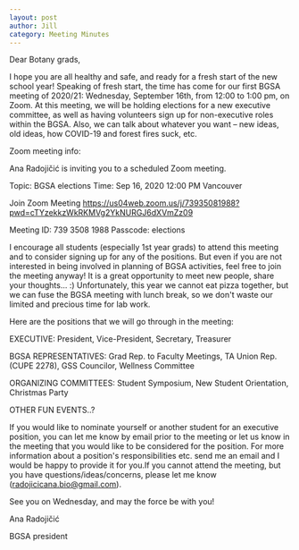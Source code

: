```yaml
---
layout: post
author: Jill
category: Meeting Minutes
---
```

Dear Botany grads,

I hope you are all healthy and safe, and ready for a fresh start of the new school year! Speaking of fresh start, the time has come for our first BGSA meeting of 2020/21: Wednesday, September 16th, from 12:00 to 1:00 pm, on Zoom. At this meeting, we will be holding elections for a new executive committee, as well as having volunteers sign up for non-executive roles within the BGSA. Also, we can talk about whatever you want – new ideas, old ideas, how COVID-19 and forest fires suck, etc. 

Zoom meeting info: 

Ana Radojičić is inviting you to a scheduled Zoom meeting.

Topic: BGSA elections
Time: Sep 16, 2020 12:00 PM Vancouver

Join Zoom Meeting
https://us04web.zoom.us/j/73935081988?pwd=cTYzekkzWkRKMVg2YkNURGJ6dXVmZz09

Meeting ID: 739 3508 1988
Passcode: elections


I encourage all students (especially 1st year grads) to attend this meeting and to consider signing up for any of the positions. But even if you are not interested in being involved in planning of BGSA activities, feel free to join the meeting anyway! It is a great opportunity to meet new people, share your thoughts... :) Unfortunately, this year we cannot eat pizza together, but we can fuse the BGSA meeting with lunch break, so we don't waste our limited and precious time for lab work. 

Here are the positions that we will go through in the meeting:

EXECUTIVE: President, Vice-President, Secretary, Treasurer

BGSA REPRESENTATIVES: Grad Rep. to Faculty Meetings, TA Union Rep. (CUPE 2278), GSS Councilor, Wellness Committee

ORGANIZING COMMITTEES: Student Symposium, New Student Orientation, Christmas Party

OTHER FUN EVENTS..? 

If you would like to nominate yourself or another student for an executive position, you can let me know by email prior to the meeting or let us know in the meeting that you would like to be considered for the position. For more information about a position's responsibilities etc. send me an email and I would be happy to provide it for you.If you cannot attend the meeting, but you have questions/ideas/concerns, please let me know (radojicicana.bio@gmail.com).

See you on Wednesday, and may the force be with you!

Ana Radojičić

BGSA president

